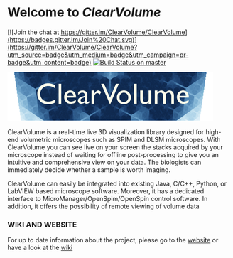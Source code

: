 # Welcome to *ClearVolume* #

[![Join the chat at https://gitter.im/ClearVolume/ClearVolume](https://badges.gitter.im/Join%20Chat.svg)](https://gitter.im/ClearVolume/ClearVolume?utm_source=badge&utm_medium=badge&utm_campaign=pr-badge&utm_content=badge) [![Build Status on master](https://travis-ci.org/ClearVolume/ClearVolume.svg?branch=master)](https://travis-ci.org/ClearVolume/ClearVolume)

![ClearVolume Logo](artwork/ClearVolumeLogo.png "Logo")

ClearVolume is a real-time live 3D visualization library designed for high-end volumetric microscopes such as SPIM and DLSM microscopes. With ClearVolume you can see live on your screen the stacks acquired by your microscope instead of waiting for offline post-processing to give you an intuitive and comprehensive view on your data. The biologists can immediately decide whether a sample is worth imaging. 

ClearVolume can easily be integrated into existing Java, C/C++, Python, or LabVIEW based microscope software. Moreover, it has a dedicated interface to MicroManager/OpenSpim/OpenSpin control software. In addition, it offers the possibility of remote viewing of volume data

### WIKI AND WEBSITE

For up to date information about the project,
please go to the [website](http://clearvolume.github.io) or have a look at the [wiki](http://github.com/clearvolume/clearvolume/wiki/Home)
